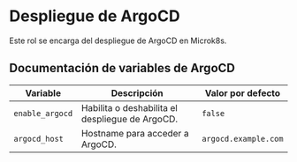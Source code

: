 # Despliegue de ArgoCD

Este rol se encarga del despliegue de ArgoCD en Microk8s.

## Documentación de variables de ArgoCD

| Variable        | Descripción                                                    | Valor por defecto       |
|-----------------|----------------------------------------------------------------|-------------------------|
| `enable_argocd` | Habilita o deshabilita el despliegue de ArgoCD.               | `false`                 |
| `argocd_host`   | Hostname para acceder a ArgoCD.                                | `argocd.example.com`    |
